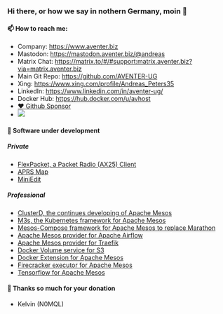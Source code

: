 ### Hi there, or how we say in nothern Germany, moin 👋

#### 📫 How to reach me:
  - Company: https://www.aventer.biz
  - Mastodon: https://mastodon.aventer.biz/@andreas  
  - Matrix Chat: https://matrix.to/#/#support:matrix.aventer.biz?via=matrix.aventer.biz
  - Main Git Repo: https://github.com/AVENTER-UG
  - Xing: https://www.xing.com/profile/Andreas_Peters35
  - LinkedIn: https://www.linkedin.com/in/aventer-ug/
  - Docker Hub: https://hub.docker.com/u/avhost
- [:heart: Github Sponsor](https://github.com/sponsors/andreaspeters)
- [![](https://www.paypalobjects.com/en_US/i/btn/btn_donateCC_LG.gif)](https://www.paypal.com/donate/?hosted_button_id=ZDB5ZSNJNK9XQ)

#### 🔭 Software under development 

##### Private
- [FlexPacket, a Packet Radio (AX25) Client](https://github.com/andreaspeters/flexpacket)
- [APRS Map](https://github.com/andreaspeters/aprsmap)
- [MiniEdit](https://github.com/andreaspeters/miniedit)

##### Professional
- [ClusterD, the continues developing of Apache Mesos](https://github.com/m3scluster/clusterd)
- [M3s, the Kubernetes framework for Apache Mesos](https://www.aventer.biz/products/m3s/)
- [Mesos-Compose framework for Apache Mesos to replace Marathon](https://www.aventer.biz/products/mesos-compose/)
- [Apache Mesos provider for Apache Airflow](https://www.aventer.biz/products/apache-airflow/)
- [Apache Mesos provider for Traefik](https://www.aventer.biz/products/traefik/)
- [Docker Volume service for S3](https://www.aventer.biz/products/docker-volume-s3/)
- [Docker Extension for Apache Mesos](https://www.aventer.biz/products/docker-mesos-extension/)
- [Firecracker executor for Apache Mesos](https://www.aventer.biz/products/mesos-firecracker/)
- [Tensorflow for Apache Mesos](https://github.com/AVENTER-UG/tensorflow-mesos/)


#### 🙏 Thanks so much for your donation
-  Kelvin (N0MQL)

<!--
**andreaspeters/andreaspeters** is a ✨ _special_ ✨ repository because its `README.md` (this file) appears on your GitHub profile.

Here are some ideas to get you started:

- 🔭 I’m currently working on ...
- 🌱 I’m currently learning ...
- 👯 I’m looking to collaborate on ...
- 🤔 I’m looking for help with ...
- 💬 Ask me about ...
- 📫 How to reach me: ...
- 😄 Pronouns: ...
- ⚡ Fun fact: ...
-->
